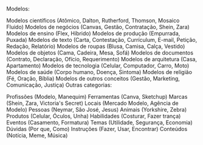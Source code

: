 Modelos:

Modelos científicos (Atômico, Dalton, Rutherford, Thomson, Mosaico Fluido)
Modelos de negócios (Canvas, Gestão, Contratação, Shein, Zara)
Modelos de ensino (Flex, Híbrido)
Modelos de produção (Empurrada, Puxada)
Modelos de texto (Carta, Contestação, Currículum, E-mail, Petição, Redação, Relatório)
Modelos de roupas (Blusa, Camisa, Calça, Vestido)
Modelos de objetos (Cama, Cadeira, Mesa, Sofá)
Modelos de documentos (Contrato, Declaração, Ofício, Requerimento)
Modelos de arquitetura (Casa, Apartamento)
Modelos de tecnologia (Celular, Computador, Carro, Moto)
Modelos de saúde (Corpo humano, Doença, Sintoma)
Modelos de religião (Fé, Oração, Bíblia)
Modelos de outros conceitos (Gestão, Marketing, Comunicação, Justiça)
Outras categorias:

Profissões (Modelo, Manequim)
Ferramentas (Canva, Sketchup)
Marcas (Shein, Zara, Victoria's Secret)
Locais (Mercado Modelo, Agência de Modelo)
Pessoas (Neymar, São José, Jesus)
Animais (Yorkshire, Zebra)
Produtos (Celular, Óculos, Unha)
Habilidades (Costurar, Fazer trança)
Eventos (Casamento, Formatura)
Temas (Utilidade, Segurança, Economia)
Dúvidas (Por que, Como)
Instruções (Fazer, Usar, Encontrar)
Conteúdos (Notícia, Meme, Música)
